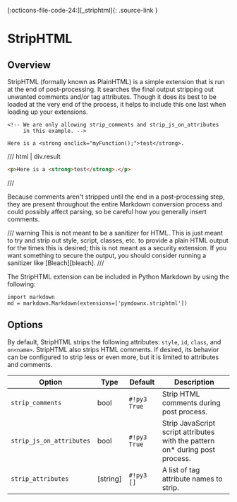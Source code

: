[:octicons-file-code-24:][_striphtml]{: .source-link }

# StripHTML

## Overview

StripHTML (formally known as PlainHTML) is a simple extension that is run at the end of post-processing.  It searches
the final output stripping out unwanted comments and/or tag attributes. Though it does its best to be loaded at the very
end of the process, it helps to include this one last when loading up your extensions.

```text title="Stripping Comments"
<!-- We are only allowing strip_comments and strip_js_on_attributes
     in this example. -->

Here is a <strong onclick="myFunction();">test</strong>.
```

/// html | div.result
```html
<p>Here is a <strong>test</strong>.</p>
```
///

Because comments aren't stripped until the end in a post-processing step, they are present throughout the entire
Markdown conversion process and could possibly affect parsing, so be careful how you generally insert comments.

/// warning
This is not meant to be a sanitizer for HTML.  This is just meant to try and strip out style, script, classes, etc.
to provide a plain HTML output for the times this is desired; this is not meant as a security extension.  If you
want something to secure the output, you should consider running a sanitizer like [Bleach][bleach].
///

The StripHTML extension can be included in Python Markdown by using the following:

```py3
import markdown
md = markdown.Markdown(extensions=['pymdownx.striphtml'])
```

## Options

By default, StripHTML strips the following attributes: `style`, `id`, `class`, and `on<name>`.  StripHTML also strips
HTML comments. If desired, its behavior can be configured to strip less or even more, but it is limited to attributes
and comments.

Option                   | Type     | Default      | Description
------------------------ |--------- | ------------ | -----------
`strip_comments`         | bool     | `#!py3 True` | Strip HTML comments during post process.
`strip_js_on_attributes` | bool     | `#!py3 True` | Strip JavaScript script attributes with the pattern on* during post process.
`strip_attributes`       | [string] | `#!py3 []`   | A list of tag attribute names to strip.
